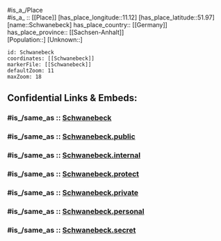 ﻿---
confidential: public
isDeleted: false
location:
- 51.97
- 11.12
mapmarker: city
mapzoom:
- 7
- 12
SpocWebEntityId: 34091
tags:
- geo/City
type: City
---

#is_a_/Place  
#is_a_ :: [[Place]] 
[has_place_longitude::11.12] 
[has_place_latitude::51.97] 
[name::Schwanebeck] 
has_place_country:: [[Germany]]  
has_place_province:: [[Sachsen-Anhalt]]  
[Population::] 
[Unknown::] 


```leaflet
id: Schwanebeck
coordinates: [[Schwanebeck]] 
markerFile: [[Schwanebeck]] 
defaultZoom: 11 
maxZoom: 18
```


## Confidential Links & Embeds: 

### #is_/same_as :: [Schwanebeck](/_Standards/Earth/Continent/Europe/Europe~Central/Germany/Germany~East/Sachsen-Anhalt/counties~SA/Harz/cities~Harz/Vorharz/City/Schwanebeck.md) 

### #is_/same_as :: [Schwanebeck.public](/_public/Earth/Continent/Europe/Europe~Central/Germany/Germany~East/Sachsen-Anhalt/counties~SA/Harz/cities~Harz/Vorharz/City/Schwanebeck.public.md) 

### #is_/same_as :: [Schwanebeck.internal](/_internal/Earth/Continent/Europe/Europe~Central/Germany/Germany~East/Sachsen-Anhalt/counties~SA/Harz/cities~Harz/Vorharz/City/Schwanebeck.internal.md) 

### #is_/same_as :: [Schwanebeck.protect](/_protect/Earth/Continent/Europe/Europe~Central/Germany/Germany~East/Sachsen-Anhalt/counties~SA/Harz/cities~Harz/Vorharz/City/Schwanebeck.protect.md) 

### #is_/same_as :: [Schwanebeck.private](/_private/Earth/Continent/Europe/Europe~Central/Germany/Germany~East/Sachsen-Anhalt/counties~SA/Harz/cities~Harz/Vorharz/City/Schwanebeck.private.md) 

### #is_/same_as :: [Schwanebeck.personal](/_personal/Earth/Continent/Europe/Europe~Central/Germany/Germany~East/Sachsen-Anhalt/counties~SA/Harz/cities~Harz/Vorharz/City/Schwanebeck.personal.md) 

### #is_/same_as :: [Schwanebeck.secret](/_secret/Earth/Continent/Europe/Europe~Central/Germany/Germany~East/Sachsen-Anhalt/counties~SA/Harz/cities~Harz/Vorharz/City/Schwanebeck.secret.md)

